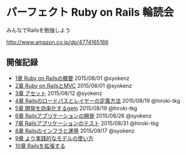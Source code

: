 # パーフェクト Ruby on Rails 輪読会

みんなでRailsを勉強しよう

http://www.amazon.co.jp/dp/4774165166

## 開催記録

- [1章 Ruby on Railsの概要](https://github.com/syokenz/perfect_ruby_on_rails/tree/master/chapter01) 2015/08/01 @syokenz
- [2章 Ruby on RailsとMVC](https://github.com/syokenz/perfect_ruby_on_rails/tree/master/chapter02) 2015/08/01 @syokenz
- [3章 アセット](https://github.com/syokenz/perfect_ruby_on_rails/tree/master/chapter03) 2015/08/12 @syokenz
- [4章 Railsのロードパスとレイヤーの定義方法](https://github.com/syokenz/perfect_ruby_on_rails/tree/master/chapter04) 2015/08/19 @hiroki-tkg
- [5章 開発を効率化するgem](https://github.com/syokenz/perfect_ruby_on_rails/tree/master/chapter05) 2015/08/19 @hiroki-tkg
- [6章 Railsアプリケーションの開発](https://github.com/syokenz/perfect_ruby_on_rails/tree/master/chapter06) 2015/08/26 @syokenz
- [7章 Railsアプリケーションのテスト](https://github.com/syokenz/perfect_ruby_on_rails/tree/master/chapter07) 2015/08/31 @hiroki-tkg
- [8章 Railsのインフラと運用](https://github.com/syokenz/perfect_ruby_on_rails/tree/master/chapter08) 2015/09/17 @syokenz
- [9章 より実践的なモデルの使い方](https://github.com/syokenz/perfect_ruby_on_rails/tree/master/chapter09)
- [10章 Railsを拡張する](https://github.com/syokenz/perfect_ruby_on_rails/tree/master/chapter10)
